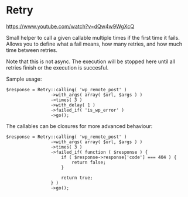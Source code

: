 Retry
=====

https://www.youtube.com/watch?v=dQw4w9WgXcQ


Small helper to call a given callable multiple times if the first time it fails.
Allows you to define what a fail means, how many retries, and how much time between retries.

Note that this is not async. The execution will be stopped here until all retries finish or the execution is succesful.

Sample usage:

```
$response = Retry::calling( 'wp_remote_post' )
                 ->with_args( array( $url, $args ) )
                 ->times( 3 )
                 ->with_delay( 1 )
                 ->failed_if( 'is_wp_error' )
                 ->go();
```

The callables can be closures for more advanced behaviour:

```
$response = Retry::calling( 'wp_remote_post' )
                 ->with_args( array( $url, $args ) )
                 ->times( 3 )
                 ->failed_if( function ( $response ) {
	                 if ( $response->response['code'] === 404 ) {
		                 return false;
	                 }

	                 return true;
                 } )
                 ->go();
```
